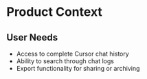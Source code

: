 # Product Context

## User Needs
- Access to complete Cursor chat history
- Ability to search through chat logs
- Export functionality for sharing or archiving

